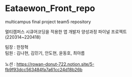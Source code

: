 # Eataewon_Front_repo

multicampus final project team5 repository

멀티캠퍼스 시큐어코딩을 적용한 앱 개발자 양성과정 파이널 프로젝트 (220314~220418)

팀장 : 한정혁 <br/>
팀원 : 김나현, 김민기, 안도현, 윤동호, 최아름
<br/>
<br/>
노션 : https://rowan-donut-722.notion.site/5-fb9f93dcc563484fa7a61cc24d18b26b
